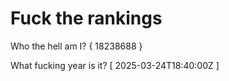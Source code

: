 # Fuck the rankings

Who the hell am I?
{ 18238688 }

What fucking year is it?
[ 2025-03-24T18:40:00Z ]
